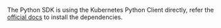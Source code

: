 The Python SDK is using the Kubernetes Python Client directly, refer the [official docs](https://github.com/kubernetes-client/python?tab=readme-ov-file#installation) to install the dependencies.